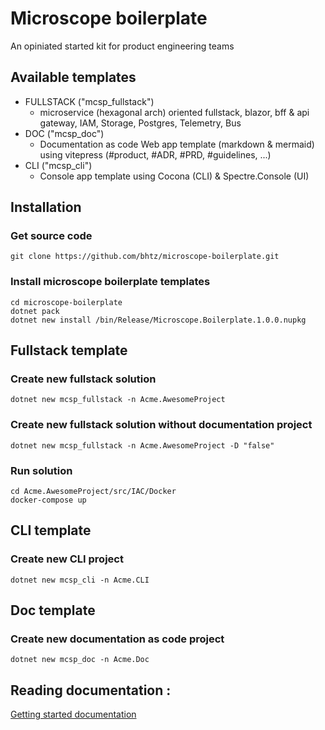 # Microscope boilerplate

An opiniated started kit for product engineering teams

## Available templates

* FULLSTACK ("mcsp_fullstack")
  * microservice (hexagonal arch) oriented fullstack, blazor, bff & api gateway, IAM, Storage, Postgres, Telemetry, Bus
* DOC ("mcsp_doc")
  *  Documentation as code Web app template (markdown & mermaid) using vitepress (#product, #ADR, #PRD, #guidelines, ...)
* CLI ("mcsp_cli")
  * Console app template using Cocona (CLI) & Spectre.Console (UI)

## Installation

### Get source code
```console
git clone https://github.com/bhtz/microscope-boilerplate.git
```

### Install microscope boilerplate templates
```console
cd microscope-boilerplate
dotnet pack
dotnet new install /bin/Release/Microscope.Boilerplate.1.0.0.nupkg
```

## Fullstack template

### Create new fullstack solution
```console
dotnet new mcsp_fullstack -n Acme.AwesomeProject
```

### Create new fullstack solution without documentation project
```console
dotnet new mcsp_fullstack -n Acme.AwesomeProject -D "false"
```

### Run solution
```console
cd Acme.AwesomeProject/src/IAC/Docker
docker-compose up
```

## CLI template

### Create new CLI project
```console
dotnet new mcsp_cli -n Acme.CLI
```

## Doc template

### Create new documentation as code project
```console
dotnet new mcsp_doc -n Acme.Doc
```

## Reading documentation :

[Getting started documentation](https://github.com/bhtz/microscope-boilerplate/blob/multi-template/templates/docs/Microscope.Boilerplate.Doc/resources/Architecture/getting-started.md)
